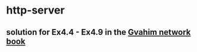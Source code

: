 # http-server
## solution for Ex4.4 - Ex4.9 in the [Gvahim network book](https://data.cyber.org.il/networks/networks.pdf)
